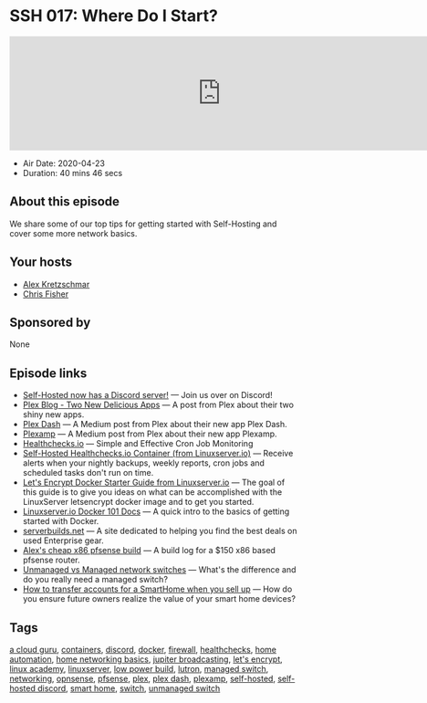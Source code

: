 # SSH 017: Where Do I Start?

<iframe src="https://player.fireside.fm/v2/dUlrHQih+c60wLQ-X?theme=dark" width="740" height="200" frameborder="0" scrolling="no"></iframe>

* Air Date: 2020-04-23
* Duration: 40 mins 46 secs

## About this episode

We share some of our top tips for getting started with Self-Hosting and cover some more network basics.

## Your hosts
* [Alex Kretzschmar](https://selfhosted.show/hosts/alexktz)
* [Chris Fisher](https://selfhosted.show/hosts/chrislas)

## Sponsored by

None



## Episode links

  * [Self-Hosted now has a Discord server!](https://selfhosted.show/discord "Self-Hosted now has a Discord server!") — Join us over on Discord!
  * [Plex Blog - Two New Delicious Apps](https://www.plex.tv/blog/two-delicious-new-apps-from-plex-labs/ "Plex Blog - Two New Delicious Apps") — A post from Plex about their two shiny new apps.
  * [Plex Dash](https://medium.com/plexlabs/plex-dash-c42d1f624877 "Plex Dash") — A Medium post from Plex about their new app Plex Dash.
  * [Plexamp](https://medium.com/plexlabs/plexamp-v3-9af3b10063b4 "Plexamp") — A Medium post from Plex about their new app Plexamp.
  * [Healthchecks.io](https://healthchecks.io/ "Healthchecks.io") — Simple and Effective Cron Job Monitoring
  * [Self-Hosted Healthchecks.io Container (from Linuxserver.io)](https://hub.docker.com/r/linuxserver/healthchecks "Self-Hosted Healthchecks.io Container \(from Linuxserver.io\)") — Receive alerts when your nightly backups, weekly reports, cron jobs and scheduled tasks don't run on time.
  * [Let's Encrypt Docker Starter Guide from Linuxserver.io](https://blog.linuxserver.io/2019/04/25/letsencrypt-nginx-starter-guide/ "Let's Encrypt Docker Starter Guide from Linuxserver.io") — The goal of this guide is to give you ideas on what can be accomplished with the LinuxServer letsencrypt docker image and to get you started.
  * [Linuxserver.io Docker 101 Docs](https://docs.linuxserver.io/ "Linuxserver.io Docker 101 Docs") — A quick intro to the basics of getting started with Docker.
  * [serverbuilds.net](https://serverbuilds.net "serverbuilds.net") — A site dedicated to helping you find the best deals on used Enterprise gear.
  * [Alex's cheap x86 pfsense build](https://forums.serverbuilds.net/t/guide-jdms-mini-itx-pfsense-builds/187/39?u=ironicbadger "Alex's cheap x86 pfsense build") — A build log for a $150 x86 based pfsense router.
  * [Unmanaged vs Managed network switches](https://www.fieldengineer.com/blogs/network-switch-managed-vs-unmanaged "Unmanaged vs Managed network switches") — What's the difference and do you really need a managed switch?
  * [How to transfer accounts for a SmartHome when you sell up](https://www.reddit.com/r/smarthome/comments/g1wu0m/selling_house_how_to_transfer_smarthome_accts_to/ "How to transfer accounts for a SmartHome when you sell up") — How do you ensure future owners realize the value of your smart home devices?



## Tags

[a cloud guru](https://selfhosted.show/tags/a%20cloud%20guru), [containers](https://selfhosted.show/tags/containers), [discord](https://selfhosted.show/tags/discord), [docker](https://selfhosted.show/tags/docker), [firewall](https://selfhosted.show/tags/firewall), [healthchecks](https://selfhosted.show/tags/healthchecks), [home automation](https://selfhosted.show/tags/home%20automation), [home networking basics](https://selfhosted.show/tags/home%20networking%20basics), [jupiter broadcasting](https://selfhosted.show/tags/jupiter%20broadcasting), [let's encrypt](https://selfhosted.show/tags/let's%20encrypt), [linux academy](https://selfhosted.show/tags/linux%20academy), [linuxserver](https://selfhosted.show/tags/linuxserver), [low power build](https://selfhosted.show/tags/low%20power%20build), [lutron](https://selfhosted.show/tags/lutron), [managed switch](https://selfhosted.show/tags/managed%20switch), [networking](https://selfhosted.show/tags/networking), [opnsense](https://selfhosted.show/tags/opnsense), [pfsense](https://selfhosted.show/tags/pfsense), [plex](https://selfhosted.show/tags/plex), [plex dash](https://selfhosted.show/tags/plex%20dash), [plexamp](https://selfhosted.show/tags/plexamp), [self-hosted](https://selfhosted.show/tags/self-hosted), [self-hosted discord](https://selfhosted.show/tags/self-hosted%20discord), [smart home](https://selfhosted.show/tags/smart%20home), [switch](https://selfhosted.show/tags/switch), [unmanaged switch](https://selfhosted.show/tags/unmanaged%20switch)